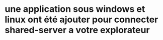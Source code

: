 # une application sous windows et linux ont été ajouter pour connecter shared-server a votre explorateur
